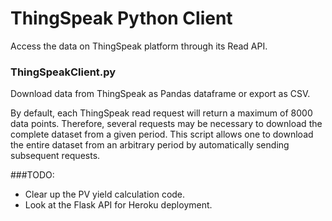 # ThingSpeak Python Client

Access the data on ThingSpeak platform through its Read API.

### ThingSpeakClient.py
Download data from ThingSpeak as Pandas dataframe or export as CSV.

By default, each ThingSpeak read request will return a maximum of 8000 data points. Therefore, several requests may be necessary to download the complete dataset from a given period. This script allows one to download the entire dataset from an arbitrary period by automatically sending subsequent requests.


###TODO: 
* Clear up the PV yield calculation code. 
* Look at the Flask API for Heroku deployment. 


